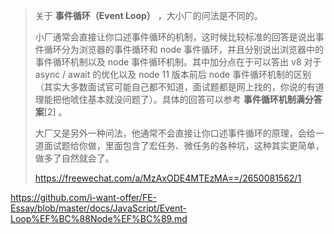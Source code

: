 > 关于 **事件循环（Event Loop）** ，大小厂的问法是不同的。
>
> 小厂通常会直接让你口述事件循环的机制，这时候比较标准的回答是说出事件循环分为浏览器的事件循环和 node 事件循环，并且分别说出浏览器中的事件循环机制以及 node 事件循环机制。其中加分点在于可以答出 v8 对于 async / await 的优化以及 node 11 版本前后 node 事件循环机制的区别（其实大多数面试官可能自己都不知道，面试题都是网上找的，你说的有道理能把他唬住基本就没问题了）。具体的回答可以参考 **事件循环机制满分答案**[2] 。
>
> 大厂又是另外一种问法，他通常不会直接让你口述事件循环的原理，会给一道面试题给你做，里面包含了宏任务、微任务的各种坑，这种其实更简单，做多了自然就会了。
>
> https://freewechat.com/a/MzAxODE4MTEzMA==/2650081562/1
>
> 

https://github.com/i-want-offer/FE-Essay/blob/master/docs/JavaScript/Event-Loop%EF%BC%88Node%EF%BC%89.md